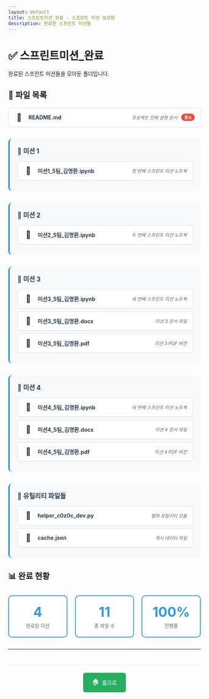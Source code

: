 ```yaml
---
layout: default
title: 스프린트미션_완료 - 스프린트 미션 보관함
description: 완료된 스프린트 미션들
---
```


# ✅ 스프린트미션_완료

완료된 스프린트 미션들을 모아둔 폴더입니다.

## 📄 파일 목록

<div class="file-list">
  <!-- README 파일 -->
  <div class="file-item featured">
    <a href="{{ site.baseurl }}/스프린트미션_완료/README.html" class="item-link file readme">
      <span class="item-icon">📖</span>
      <span class="item-name">README.md</span>
      <span class="item-desc">프로젝트 전체 설명 문서</span>
      <span class="item-badge">중요</span>
    </a>
  </div>

  <!-- 미션 1 -->
  <div class="mission-group">
    <h3>🎯 미션 1</h3>
    <div class="file-item">
      <a href="{{ site.baseurl }}/스프린트미션_완료/미션1_5팀_김명환.ipynb" class="item-link file notebook" target="_blank">
        <span class="item-icon">📓</span>
        <span class="item-name">미션1_5팀_김명환.ipynb</span>
        <span class="item-desc">첫 번째 스프린트 미션 노트북</span>
      </a>
    </div>
  </div>

  <!-- 미션 2 -->
  <div class="mission-group">
    <h3>🎯 미션 2</h3>
    <div class="file-item">
      <a href="{{ site.baseurl }}/스프린트미션_완료/미션2_5팀_김명환.ipynb" class="item-link file notebook" target="_blank">
        <span class="item-icon">📓</span>
        <span class="item-name">미션2_5팀_김명환.ipynb</span>
        <span class="item-desc">두 번째 스프린트 미션 노트북</span>
      </a>
    </div>
  </div>

  <!-- 미션 3 -->
  <div class="mission-group">
    <h3>🎯 미션 3</h3>
    <div class="file-item">
      <a href="{{ site.baseurl }}/스프린트미션_완료/미션3_5팀_김명환.ipynb" class="item-link file notebook" target="_blank">
        <span class="item-icon">📓</span>
        <span class="item-name">미션3_5팀_김명환.ipynb</span>
        <span class="item-desc">세 번째 스프린트 미션 노트북</span>
      </a>
    </div>
    <div class="file-item">
      <a href="{{ site.baseurl }}/스프린트미션_완료/미션3_5팀_김명환.docx" class="item-link file document" target="_blank">
        <span class="item-icon">📄</span>
        <span class="item-name">미션3_5팀_김명환.docx</span>
        <span class="item-desc">미션 3 문서 파일</span>
      </a>
    </div>
    <div class="file-item">
      <a href="{{ site.baseurl }}/스프린트미션_완료/미션3_5팀_김명환.pdf" class="item-link file pdf" target="_blank">
        <span class="item-icon">📕</span>
        <span class="item-name">미션3_5팀_김명환.pdf</span>
        <span class="item-desc">미션 3 PDF 버전</span>
      </a>
    </div>
  </div>

  <!-- 미션 4 -->
  <div class="mission-group">
    <h3>🎯 미션 4</h3>
    <div class="file-item">
      <a href="{{ site.baseurl }}/스프린트미션_완료/미션4_5팀_김명환.ipynb" class="item-link file notebook" target="_blank">
        <span class="item-icon">📓</span>
        <span class="item-name">미션4_5팀_김명환.ipynb</span>
        <span class="item-desc">네 번째 스프린트 미션 노트북</span>
      </a>
    </div>
    <div class="file-item">
      <a href="{{ site.baseurl }}/스프린트미션_완료/미션4_5팀_김명환.docx" class="item-link file document" target="_blank">
        <span class="item-icon">📄</span>
        <span class="item-name">미션4_5팀_김명환.docx</span>
        <span class="item-desc">미션 4 문서 파일</span>
      </a>
    </div>
    <div class="file-item">
      <a href="{{ site.baseurl }}/스프린트미션_완료/미션4_5팀_김명환.pdf" class="item-link file pdf" target="_blank">
        <span class="item-icon">📕</span>
        <span class="item-name">미션4_5팀_김명환.pdf</span>
        <span class="item-desc">미션 4 PDF 버전</span>
      </a>
    </div>
  </div>

  <!-- 유틸리티 파일들 -->
  <div class="mission-group">
    <h3>🔧 유틸리티 파일들</h3>
    <div class="file-item">
      <a href="{{ site.baseurl }}/스프린트미션_완료/helper_c0z0c_dev.py" class="item-link file python" target="_blank">
        <span class="item-icon">🐍</span>
        <span class="item-name">helper_c0z0c_dev.py</span>
        <span class="item-desc">헬퍼 유틸리티 모듈</span>
      </a>
    </div>
    <div class="file-item">
      <div class="item-link file-display">
        <span class="item-icon">💾</span>
        <span class="item-name">cache.json</span>
        <span class="item-desc">캐시 데이터 파일</span>
      </div>
    </div>
  </div>
</div>

## 📊 완료 현황

<div class="completion-stats">
  <div class="stat-card">
    <div class="stat-number">4</div>
    <div class="stat-label">완료된 미션</div>
  </div>
  <div class="stat-card">
    <div class="stat-number">11</div>
    <div class="stat-label">총 파일 수</div>
  </div>
  <div class="stat-card">
    <div class="stat-number">100%</div>
    <div class="stat-label">진행률</div>
  </div>
</div>

---

<div class="navigation-footer">
  <a href="{{ site.baseurl }}/" class="nav-button home">
    <span class="nav-icon">🏠</span> 홈으로
  </a>
</div>

<style>
.file-list {
  margin: 20px 0;
}

.file-item {
  margin-bottom: 8px;
}

.file-item.featured {
  margin-bottom: 20px;
}

.mission-group {
  margin: 30px 0;
  padding: 20px;
  background: #f8f9fa;
  border-radius: 10px;
  border-left: 4px solid #3498db;
}

.mission-group h3 {
  margin: 0 0 15px 0;
  color: #2c3e50;
  font-size: 1.2em;
}

.item-link {
  display: flex;
  align-items: center;
  padding: 12px 15px;
  background: white;
  border-radius: 6px;
  text-decoration: none;
  border: 1px solid #dee2e6;
  transition: all 0.3s ease;
  box-shadow: 0 1px 3px rgba(0,0,0,0.05);
  position: relative;
}

.item-link:hover {
  transform: translateY(-1px);
  box-shadow: 0 3px 6px rgba(0,0,0,0.1);
  text-decoration: none;
}

.item-link.readme:hover {
  background: #e3f2fd;
  border-color: #2196f3;
}

.item-link.notebook:hover {
  background: #fff3e0;
  border-color: #ff9800;
}

.item-link.document:hover {
  background: #e8f5e8;
  border-color: #4caf50;
}

.item-link.pdf:hover {
  background: #ffebee;
  border-color: #f44336;
}

.item-link.python:hover {
  background: #f3e5f5;
  border-color: #9c27b0;
}

.file-display {
  cursor: default;
}

.file-display:hover {
  background: #f5f5f5;
  border-color: #ccc;
}

.item-icon {
  font-size: 20px;
  margin-right: 12px;
  width: 25px;
  text-align: center;
}

.item-name {
  font-weight: bold;
  color: #2c3e50;
  margin-right: 15px;
  flex: 1;
}

.item-desc {
  color: #666;
  font-size: 0.85em;
  font-style: italic;
}

.item-badge {
  background: #e74c3c;
  color: white;
  padding: 2px 8px;
  border-radius: 12px;
  font-size: 0.75em;
  font-weight: bold;
  margin-left: 10px;
}

.completion-stats {
  display: grid;
  grid-template-columns: repeat(auto-fit, minmax(150px, 1fr));
  gap: 20px;
  margin: 30px 0;
}

.stat-card {
  background: white;
  border-radius: 10px;
  padding: 20px;
  text-align: center;
  border: 2px solid #3498db;
  box-shadow: 0 2px 8px rgba(52, 152, 219, 0.1);
}

.stat-number {
  font-size: 2.5em;
  font-weight: bold;
  color: #3498db;
  margin-bottom: 5px;
}

.stat-label {
  color: #666;
  font-size: 0.9em;
}

.navigation-footer {
  margin-top: 40px;
  padding-top: 20px;
  border-top: 1px solid #eee;
  text-align: center;
}

.nav-button {
  display: inline-flex;
  align-items: center;
  padding: 12px 24px;
  background: #27ae60;
  color: white;
  border-radius: 6px;
  text-decoration: none;
  transition: all 0.3s ease;
  margin: 0 10px;
}

.nav-button:hover {
  background: #219a52;
  transform: translateY(-2px);
  text-decoration: none;
  color: white;
}

.nav-icon {
  margin-right: 8px;
  font-size: 16px;
}
</style>
